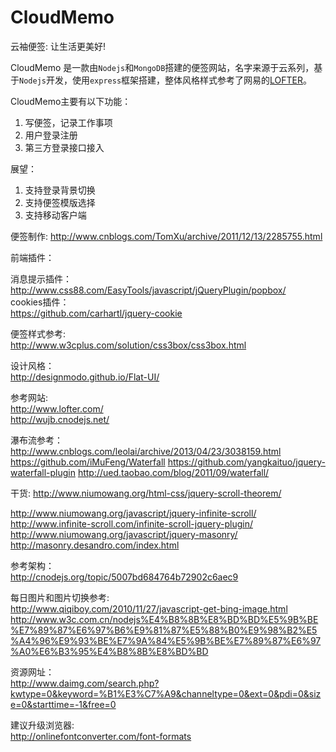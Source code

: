 CloudMemo
=========

云袖便签: 让生活更美好!

CloudMemo 是一款由`Nodejs`和`MongoDB`搭建的便签网站，名字来源于云系列，基于`Nodejs`开发，使用`express`框架搭建，整体风格样式参考了网易的[LOFTER](http://www.lofter.com/)。  

CloudMemo主要有以下功能：
 
1. 写便签，记录工作事项
2. 用户登录注册
3. 第三方登录接口接入

展望：

1. 支持登录背景切换
2. 支持便签模版选择
3. 支持移动客户端

便签制作:
http://www.cnblogs.com/TomXu/archive/2011/12/13/2285755.html

前端插件：

消息提示插件：  
http://www.css88.com/EasyTools/javascript/jQueryPlugin/popbox/  
cookies插件：  
https://github.com/carhartl/jquery-cookie

便签样式参考:  
http://www.w3cplus.com/solution/css3box/css3box.html

设计风格：  
http://designmodo.github.io/Flat-UI/

参考网站:  
http://www.lofter.com/  
http://wujb.cnodejs.net/

瀑布流参考：
http://www.cnblogs.com/leolai/archive/2013/04/23/3038159.html
https://github.com/iMuFeng/Waterfall
https://github.com/yangkaituo/jquery-waterfall-plugin
http://ued.taobao.com/blog/2011/09/waterfall/

干货:
http://www.niumowang.org/html-css/jquery-scroll-theorem/  

http://www.niumowang.org/javascript/jquery-infinite-scroll/
http://www.infinite-scroll.com/infinite-scroll-jquery-plugin/
http://www.niumowang.org/javascript/jquery-masonry/
http://masonry.desandro.com/index.html




参考架构：  
http://cnodejs.org/topic/5007bd684764b72902c6aec9

每日图片和图片切换参考:  
http://www.qiqiboy.com/2010/11/27/javascript-get-bing-image.html
http://www.w3c.com.cn/nodejs%E4%B8%8B%E8%BD%BD%E5%9B%BE%E7%89%87%E6%97%B6%E9%81%87%E5%88%B0%E9%98%B2%E5%A4%96%E9%93%BE%E7%9A%84%E5%9B%BE%E7%89%87%E6%97%A0%E6%B3%95%E4%B8%8B%E8%BD%BD

资源网址：  
http://www.daimg.com/search.php?kwtype=0&keyword=%B1%E3%C7%A9&channeltype=0&ext=0&pdi=0&size=0&starttime=-1&free=0


建议升级浏览器:  
http://onlinefontconverter.com/font-formats
